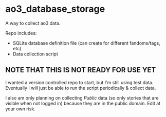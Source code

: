# ao3_database_storage
A way to collect ao3 data.

Repo includes:

* SQLite database definition file (can create for different fandoms/tags, etc)
* Data collection script

## NOTE THAT THIS IS NOT READY FOR USE YET

I wanted a version controlled repo to start, but I'm still using test data. Eventually I will just be able to run the script periodically & collect data.

I also am only planning on collecting _Public_ data (so only stories that are visible when not logged in) because they are in the public domain. Edit at your own risk.
